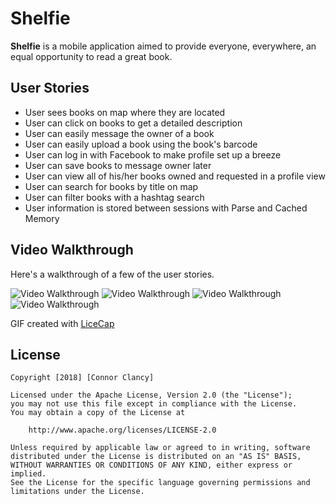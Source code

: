# Shelfie

**Shelfie** is a mobile application aimed to provide everyone, everywhere, an equal opportunity to read a great book.

## User Stories

- User sees books on map where they are located
- User can click on books to get a detailed description
- User can easily message the owner of a book
- User can easily upload a book using the book's barcode
- User can log in with Facebook to make profile set up a breeze
- User can save books to message owner later
- User can view all of his/her books owned and requested in a profile view
- User can search for books by title on map
- User can filter books with a hashtag search
- User information is stored between sessions with Parse and Cached Memory

## Video Walkthrough

Here's a walkthrough of a few of the user stories.

<img src='launch_screen.gif' title='Start View' width='' alt='Video Walkthrough' />
<img src='launch_and_home.gif' title='Start View' width='' alt='Video Walkthrough' />
<img src='book_detail.gif' title='Start View' width='' alt='Video Walkthrough' />
<img src='search_bar.gif' title='Start View' width='' alt='Video Walkthrough' />

GIF created with [LiceCap](http://www.cockos.com/licecap/)


## License

    Copyright [2018] [Connor Clancy]

    Licensed under the Apache License, Version 2.0 (the "License");
    you may not use this file except in compliance with the License.
    You may obtain a copy of the License at

        http://www.apache.org/licenses/LICENSE-2.0

    Unless required by applicable law or agreed to in writing, software
    distributed under the License is distributed on an "AS IS" BASIS,
    WITHOUT WARRANTIES OR CONDITIONS OF ANY KIND, either express or implied.
    See the License for the specific language governing permissions and
    limitations under the License.



